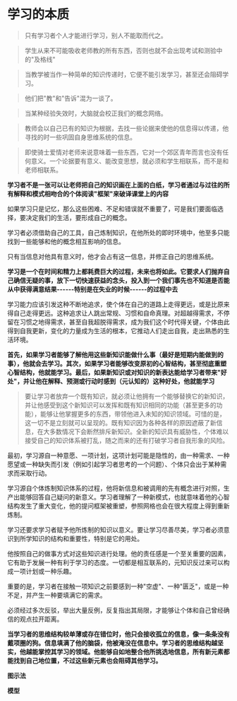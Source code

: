 
# 学习的本质

> 只有学习者个人才能进行学习，别人不能取而代之。

> 学生从来不可能吸收老师教的所有东西，否则也就不会出现考试和测验中的"及格线"

> 当教学被当作一种简单的知识传递时，它便不能引发学习，甚至还会阻碍学习。

> 他们把"教"和"告诉"混为一谈了。

> 当某种经验失效时，大脑就会校正我们的概念网络。

> 教师会以自己已有的知识为根据，去找一些论据来使他的信息得以传递，他寻找的时一些巩固自身思维系统的信息。

> 即使骑士爱情对老师来说意味着一些东西，它对一个郊区青年而言也没有任何意义。一个论据要有意义、能改变思想，就必须和学生相联系，而不是和老师相联系。

**学习者不是一张可以让老师把自己的知识画在上面的白纸，学习者通过与过往的所有解释和模式相吻合的个体阅读"框架"来破译课堂上的内容**

如果学习只是记忆，那么这些困难、不足和错误就不重要了，可是我们要面临选择，要决定我们的生活，要形成自己的概念。

学习者必须借助自己的工具，自己炼制知识，在他所处的即时环境中，他至多只能找到一些能够和他的概念相互影响的信息。

只有当信息对他具有意义时，他才会占有这一信息，并修正自己的思维系统。

**学习是一个在时间和精力上都耗费巨大的过程，未来也将如此。它要求人们抛弃自己确信无疑的事，放下一切快速获益的念头，投入到一个我们事先也不知道是否能从中获得满意结果------特别是在失业的时候------的过程中去**

学习能力应该引发这种不断地追求，使个体在自己的道路上走得更远，或是比原来得自己走得更远。这种追求让人跳出常规、习惯和自命真理。对超越得需求，不停留在习惯之地得需求，甚至自我超脱得需求，成为我们这个时代得关键，个体由此得到自我更新，变化的力量成为生活的根本，它推动人们走出自我，走出熟悉的生活环境。

**首先，如果学习者能够了解他用这些新知识能做什么事（最好是短期内能做到的事），他就会去学习。其次，如果学习者能够改变原初的心智结构，甚至彻底重塑心智结构，他就能学习。最后，如果新知识或对知识的新表达能给学习者带来"好处"，并让他在解释、预测或行动时感到（元认知的）这种好处，他就能学习**

> 要让学习者放弃一个既有知识，就必须让他拥有一个能够替换它的新知识，并让他感受到这个新知识可以发挥和既有知识相同的功能（甚至更多的功能），能够让他掌握更多的东西，带领他进入未知的知识领域。可惜的是，这一切不是立刻就可以呈现的。既有知识因为各种各样的原因遮蔽了新信息，在大多数情况下会断然排斥新知识。全新的知识具有威胁性，个体难以接受自己的知识体系被打乱，随之而来的还有打破学习者自我形象的风险。

最初，学习源自一种意愿、一项计划，这项计划可能是隐性的，由一种需求、一种愿望或一种缺失而引发（例如引起学习者思考的一个问题）、个体只会出于某种需求而采取行动。

学习源自个体炼制知识体系的过程，他将新信息和被调用的先有概念进行对照，生产出能够回答自己疑问的新意义。学习者理解了一种新模式，也就意味着他的心智结构发生了重大变化，他的提问框架被重塑，参照网格也会在很大程度上得到重新炼制。

学习还要求学习者赋予他所炼制的知识以意义。要让学习尽善尽美，学习者必须意识到所学知识的结构和重要性，特别是它的用处。

他按照自己的做事方式对这些知识进行处理。他的责任感是一个至关重要的因素，它有助于发展一种有利于学习的态度。一切都是相互联系的，元知识反过来可以构成一项计划或一种乐趣。

重要的是，学习者在接触一项知识之前要感到一种"空虚"、一种"匮乏"，或是一种不足，并产生一种要填满它的需求。

必须经过多次反驳，举出大量反例，反复指出其局限，才能够让个体和自己曾经确信的观点拉开距离。

**当学习者的思维结构较单薄或存在错位时，他只会接收孤立的信息，像一条条没有戴项圈的狗。信息填满了他的脑袋，他被淹没在信息中。学习者的思维结构越坚实，他越能掌控其学习的领域。他能够自如地整合他所挑选地信息，所有新元素都能找到自己地位置，不过这些新元素也会阻碍其他学习。**

**图示法**

**模型**

